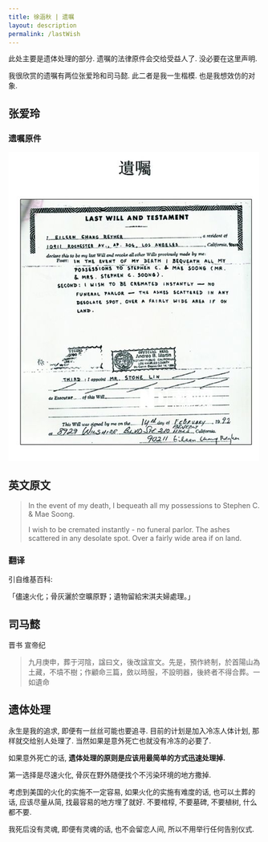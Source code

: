```yaml
---
title: 徐涵秋 | 遗嘱
layout: description
permalink: /lastWish
---
```


此处主要是遗体处理的部分. 遗嘱的法律原件会交给受益人了. 没必要在这里声明. 

我很欣赏的遗嘱有两位张爱玲和司马懿. 此二者是我一生楷模. 也是我想效仿的对象. 

## 张爱玲

### 遗嘱原件

![](/assets/LastWish.jpg)


## 英文原文

> In the event of my death, I bequeath all my possessions to Stephen C. & Mae Soong. 
> 
> I wish to be cremated instantly - no funeral parlor. The ashes scattered in any desolate spot. Over a fairly wide area if on land. 

### 翻译

引自维基百科:

「儘速火化；骨灰灑於空曠原野；遺物留給宋淇夫婦處理。」

## 司马懿

晋书 宣帝纪

> 九月庚申，葬于河陰，諡曰文，後改諡宣文。先是，預作終制，於首陽山為土藏，不墳不樹；作顧命三篇，斂以時服，不設明器，後終者不得合葬。一如遺命

## 遗体处理

永生是我的追求, 即便有一丝丝可能也要追寻. 目前的计划是加入冷冻人体计划, 那样就交给别人处理了. 当然如果是意外死亡也就没有冷冻的必要了. 

如果意外死亡的话, **遗体处理的原则是应该用最简单的方式迅速处理掉.** 

第一选择是尽速火化, 骨灰在野外随便找个不污染环境的地方撒掉. 

考虑到美国的火化的实施不一定容易, 如果火化的实施有难度的话, 也可以土葬的话, 应该尽量从简, 找最容易的地方埋了就好. 不要棺椁, 不要墓碑, 不要植树, 什么都不要. 

我死后没有灵魂, 即便有灵魂的话, 也不会留恋人间, 所以不用举行任何告别仪式. 